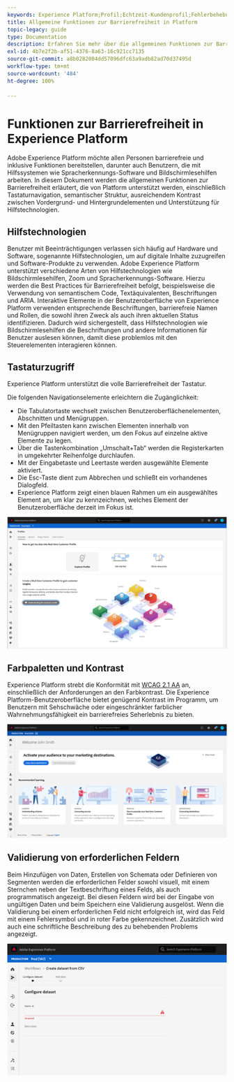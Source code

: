 ```yaml
---
keywords: Experience Platform;Profil;Echtzeit-Kundenprofil;Fehlerbehebung;API;Einheitliches Profil;Einheitliches Profil;Profil;RTCP;XDM-Diagramme
title: Allgemeine Funktionen zur Barrierefreiheit in Platform
topic-legacy: guide
type: Documentation
description: Erfahren Sie mehr über die allgemeinen Funktionen zur Barrierefreiheit, die von Adobe Experience Platform unterstützt werden, einschließlich Tastaturnavigation, Farbpaletten und Kontrast sowie Unterstützung durch Hilfstechnologien.
exl-id: 4b7e2f2b-af51-4376-8a63-16c921cc7135
source-git-commit: a8b0282004dd57096dfc63a9adb82ad70d37495d
workflow-type: tm+mt
source-wordcount: '484'
ht-degree: 100%

---
```


# Funktionen zur Barrierefreiheit in Experience Platform

Adobe Experience Platform möchte allen Personen barrierefreie und inklusive Funktionen bereitstellen, darunter auch Benutzern, die mit Hilfssystemen wie Spracherkennungs-Software und Bildschirmlesehilfen arbeiten. In diesem Dokument werden die allgemeinen Funktionen zur Barrierefreiheit erläutert, die von Platform unterstützt werden, einschließlich Tastaturnavigation, semantischer Struktur, ausreichendem Kontrast zwischen Vordergrund- und Hintergrundelementen und Unterstützung für Hilfstechnologien.

## Hilfstechnologien

Benutzer mit Beeinträchtigungen verlassen sich häufig auf Hardware und Software, sogenannte Hilfstechnologien, um auf digitale Inhalte zuzugreifen und Software-Produkte zu verwenden. Adobe Experience Platform unterstützt verschiedene Arten von Hilfstechnologien wie Bildschirmlesehilfen, Zoom und Spracherkennungs-Software. Hierzu werden die Best Practices für Barrierefreiheit befolgt, beispielsweise die Verwendung von semantischem Code, Textäquivalenten, Beschriftungen und ARIA. Interaktive Elemente in der Benutzeroberfläche von Experience Platform verwenden entsprechende Beschriftungen, barrierefreie Namen und Rollen, die sowohl ihren Zweck als auch ihren aktuellen Status identifizieren. Dadurch wird sichergestellt, dass Hilfstechnologien wie Bildschirmlesehilfen die Beschriftungen und andere Informationen für Benutzer auslesen können, damit diese problemlos mit den Steuerelementen interagieren können.

## Tastaturzugriff

Experience Platform unterstützt die volle Barrierefreiheit der Tastatur.

Die folgenden Navigationselemente erleichtern die Zugänglichkeit:
* Die Tabulatortaste wechselt zwischen Benutzeroberflächenelementen, Abschnitten und Menügruppen.
* Mit den Pfeiltasten kann zwischen Elementen innerhalb von Menügruppen navigiert werden, um den Fokus auf einzelne aktive Elemente zu legen.
* Über die Tastenkombination „Umschalt+Tab“ werden die Registerkarten in umgekehrter Reihenfolge durchlaufen.
* Mit der Eingabetaste und Leertaste werden ausgewählte Elemente aktiviert.
* Die Esc-Taste dient zum Abbrechen und schließt ein vorhandenes Dialogfeld.
* Experience Platform zeigt einen blauen Rahmen um ein ausgewähltes Element an, um klar zu kennzeichnen, welches Element der Benutzeroberfläche derzeit im Fokus ist.

![Ein blauer Rahmen, der zur Kennzeichnung des Fokus um ein ausgewähltes Element angezeigt wird.](images/profile-overview-tab.png)

## Farbpaletten und Kontrast

Experience Platform strebt die Konformität mit [WCAG 2.1 AA](https://www.w3.org/TR/WCAG/) an, einschließlich der Anforderungen an den Farbkontrast. Die Experience Platform-Benutzeroberfläche bietet genügend Kontrast im Programm, um Benutzern mit Sehschwäche oder eingeschränkter farblicher Wahrnehmungsfähigkeit ein barrierefreies Seherlebnis zu bieten.

![Die Farbpalette und der Kontrast auf der Startseite der Experience Platform-Benutzeroberfläche.](images/homepage.png)

## Validierung von erforderlichen Feldern

Beim Hinzufügen von Daten, Erstellen von Schemata oder Definieren von Segmenten werden die erforderlichen Felder sowohl visuell, mit einem Sternchen neben der Textbeschriftung eines Felds, als auch programmatisch angezeigt. Bei diesen Feldern wird bei der Eingabe von ungültigen Daten und beim Speichern eine Validierung ausgelöst. Wenn die Validierung bei einem erforderlichen Feld nicht erfolgreich ist, wird das Feld mit einem Fehlersymbol und in roter Farbe gekennzeichnet. Zusätzlich wird auch eine schriftliche Beschreibung des zu behebenden Problems angezeigt.

![Detailansicht eines erforderlichen Felds, dessen Validierung nicht erfolgreich war. Das Feld erscheint in roter Farbe und ist mit einem Fehlersymbol gekennzeichnet.](images/field-validation.png)
